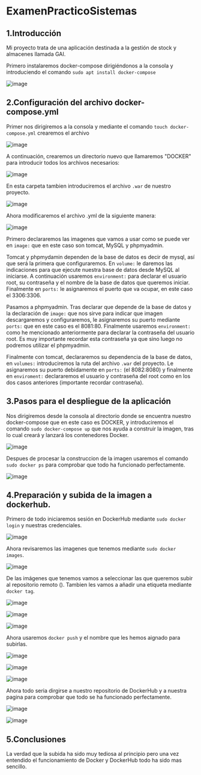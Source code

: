 # ExamenPracticoSistemas

## 1.Introducción

Mi proyecto trata de una aplicación destinada a la gestión de stock y almacenes llamada GAI.

Primero instalaremos docker-compose dirigiéndonos a la consola y introduciendo el comando `sudo apt install docker-compose` 

![image](https://user-images.githubusercontent.com/91564872/172453616-d6ff7369-5903-4b01-8a52-b5730c37fca5.png)


## 2.Configuración del archivo docker-compose.yml

Primer nos dirigiremos a la consola y mediante el comando `touch docker-compose.yml` crearemos el archivo

![image](https://user-images.githubusercontent.com/91564872/172448561-caa60784-400c-4eb4-801b-fbd0a961c446.png)

A continuación, crearemos un directorio nuevo que llamaremos "DOCKER" para introducir todos los archivos necesarios:

![image](https://user-images.githubusercontent.com/91564872/172448999-e487dd26-e720-4f0b-9928-5ceb13f0dc93.png)

En esta carpeta tambien introduciremos el archivo `.war` de nuestro proyecto.

![image](https://user-images.githubusercontent.com/91564872/172453973-22343416-ccc9-41c0-bb30-935653f326d8.png)


Ahora modificaremos el archivo .yml de la siguiente manera:

![image](https://user-images.githubusercontent.com/91564872/172452469-8778260b-6478-441e-af83-7db1f98b37ac.png)

Primero declararemos las imagenes que vamos a usar como se puede ver en `image:` que en este caso son tomcat, MySQL y phpmyadmin. 

Tomcat y phpmydamin dependen de la base de datos es decir de mysql, así que será la primera que configuraremos. En `volume:` le daremos las indicaciones para que ejecute nuestra base de datos desde MySQL al iniciarse. A continuación usaremos `environment:` para declarar el usuario root, su contraseña y el nombre de la base de datos que queremos iniciar. Finalmente en `ports:` le asignaremos el puerto que va ocupar, en este caso el 3306:3306.

Pasamos a phpmyadmin. Tras declarar que depende de la base de datos y la declaración de `image:` que nos sirve para indicar que imagen descargaremos y configuraremos, le asignaremos su puerto mediante `ports:` que en este caso es el 8081:80. Finalmente usaremos `environment:` como he mencionado anteriormente para declarar la contraseña del usuario root. Es muy importante recordar esta contraseña ya que sino luego no podremos utilizar el phpmyadmin.

Finalmente con tomcat, declararemos su dependencia de la base de datos, en `volumes:` introduciremos la ruta del archivo `.war` del proyecto. Le asignaremos su puerto debidamente en `ports:` (el 8082:8080) y finalmente en `enviroment:` declararemos el usuario y contraseña del root como en los dos casos anteriores (importante recordar contraseña).

## 3.Pasos para el despliegue de la aplicación

Nos dirigiremos desde la consola al directorio donde se encuentra nuestro docker-compose que en este caso es DOCKER, y introduciremos el comando `sudo docker-compose up` que nos ayuda a construir la imagen, tras lo cual creará y lanzará los contenedores Docker.

![image](https://user-images.githubusercontent.com/91564872/172455258-1d602b8c-9268-4889-969b-765f0011891d.png)

Despues de procesar la construccion de la imagen usaremos el comando `sudo docker ps` para comprobar que todo ha funcionado perfectamente.

![image](https://user-images.githubusercontent.com/91564872/172455527-2d3ecf90-cb9c-4bd9-83c6-4055e30e837b.png)


## 4.Preparación y subida de la imagen a dockerhub.

Primero de todo iniciaremos sesión en DockerHub mediante `sudo docker login` y nuestras credenciales.

![image](https://user-images.githubusercontent.com/91564872/172456368-88805616-91af-434b-bd4c-878c2ef94d26.png)

Ahora revisaremos las imagenes que tenemos mediante `sudo docker images`.

![image](https://user-images.githubusercontent.com/91564872/172456582-f176a3fd-9859-4b97-8f2f-e4748b504336.png)

De las imágenes que tenemos vamos a seleccionar las que queremos subir al repositorio remoto (). Tambien les vamos a añadir una etiqueta mediante `docker tag`.

![image](https://user-images.githubusercontent.com/91564872/172457654-647861b1-d2ee-42cf-af21-1d5e485664e5.png)

![image](https://user-images.githubusercontent.com/91564872/172457611-902e9958-8b55-4074-987f-00854750fedb.png)

![image](https://user-images.githubusercontent.com/91564872/172457793-3f5d12b4-28d5-45bc-a54e-d7323578d455.png)

Ahora usaremos `docker push` y el nombre que les hemos aignado para subirlas.

![image](https://user-images.githubusercontent.com/91564872/172458108-2c24b416-1392-46d4-96ae-4a3dfdaef069.png)

![image](https://user-images.githubusercontent.com/91564872/172458176-0b15a439-6534-4480-8811-d422d011ce97.png)

![image](https://user-images.githubusercontent.com/91564872/172458321-edfcb85c-f9d0-4308-aa04-bd28b67a7aae.png)

Ahora todo seria dirgirse a nuestro repositorio de DockerHub y a nuestra pagina para comprobar que todo se ha funcionado perfectamente.

![image](https://user-images.githubusercontent.com/91564872/172459827-aa95e7a7-1956-4086-aaec-8fba4c169481.png)

![image](https://user-images.githubusercontent.com/91564872/172460279-528b4ec1-9664-4d50-96a9-8d745531d45b.png)


## 5.Conclusiones

La verdad que la subida ha sido muy tediosa al principio pero una vez entendido el funcionamiento de Docker y DockerHub todo ha sido mas sencillo.
